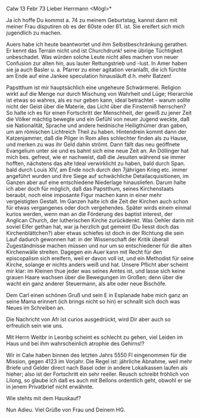  Calw 13 Febr 73
Lieber Herrmann <Mögl>*

Ja ich hoffe Du kommst a. 74 zu meinem Geburtstag, kannst dann mit meiner Frau disputiren ob es der 60ste oder 61. ist. Sie ereifert sich mich jugendlich zu machen.

Auers habe ich heute beantwortet und ihm Selbstbeschränkung gerathen. Er kennt das Terrain nicht und ist Churchdrunk! seine übrige Tüchtigkeit unbeschadet. Was würden solche Leute nicht alles machen von neuer Confusion zur alten hin, aus lauter Rettungstrieb und -lust. In Amer haben sie ja auch Basler u. a. Pfarrer zu einer agitation veranlaßt, die ich fürchte am Ende auf eine Jankee speculation hinausläuft d.h. mehr Batzen!

Papstthum ist mir hauptsächlich eine ungeheure Schwärmerei. Religion wirkt auf die Menge nur durch Mischung von Wahrheit und Lüge; Hierarchie ist etwas so wahres, als es nur geben kann, ideal betrachtet - warum sollte nicht der Geist über die Materie, das Licht über die Finsterniß herrschen? So halte ich es für einen Fortschritt der Menschheit, der gewiß zu jener Zeit die Völker mächtig bewegte und ein Gefühl von neuer Jugend weckte, daß sie Nationalität, Sprache und andere heidnische Heiligthümer dran gaben, um am römischen Lichtreich Theil zu haben. Hintendrein kommt dann der Katzenjammer, daß die Pilger in Rom alles schlechter finden als zu Hause, und merken zu was ihr Geld dahin strömt. Dann fällt das neu geöffnete Evangelium unter sie und es bahnt sich eine neue Zeit an. An Döllinger hat mich bes. gefreut, wie er nachweist, daß die Jesuiten während sie immer hofften, nächstens das alte Ideal verwirklicht zu haben, bald durch Span. bald durch Louis XIV, am Ende noch durch den 7jährigen Krieg etc. immer angeführt wurden und ihre Siege auf schwächliche Detailacquisitionen, im Ganzen aber auf eine entschiedene Niederlage hinausliefen. Darum halte ich aber doch für möglich, daß das Papstthum, seines Kirchenstaats beraubt, noch eine imposante Figur machen kann in einer mehr vergeistigten Gestalt. Im Ganzen halte ich die Zeit der Kirchen auch schon für etwas vergangenes oder doch vergehendes. Später wirds einem einmal kurios werden, wenn man an die Förderung des baptist interest, der Anglican Church, der lutherischen Kirche zurückdenkt. Was Oehler darin mit soviel Eifer gethan hat, war ja herzlich gut gemeint (Du liesst doch das Kirchenblättchen?) aber etwas schiefes ist doch in der Richtung die sein Lauf dadurch gewonnen hat: in der Wissenschaft der Kritik überall Zugeständnisse machen müssen und nur um so entschiedener für die alten Kirchenwälle streiten. Dagegen ein Auer kann mit Recht für den episcopalism sich ereifern, weil er davon voll ist, und ein Methodist für seine Kirche, solange er nichts anders weiß und hat. Unsere Pflicht aber scheint mir klar: im Kleinen thue jeder was seines Amtes ist, und lasse sich keine grauen Haare wachsen über die Bewegungen im Großen; denn über die wacht ein ganz anderer Steuermann, als alte oder neue Bischöfe.

Dem Carl einen schönen Gruß und sein E in Esplanade habe mich ganz an seine Mama erinnert (ich brings nicht so hin) er schnallt sich doch was Neues im Schreiben an.

Die Nachricht von Afr ist curios ausgedrückt, wird Dir aber auch so erfreulich sein wie uns.

Mit Herrn Weitbr in Leonbg scheint es schlecht zu gehen, viel Leiden im Haus und bei ihm wahrscheinlich atrophie des Gehirns!?

Wir in Calw haben binnen des letzten Jahrs 5550 Fl eingenommen für die Mission, gegen 4123 im Vorjahr. Die Regel ist: jährliche Abnahme, weil mehr Briefe und Gelder direct nach Basel oder in andere Lokalkassen laufen als hieher; also ist der Fortschritt ein sehr reeller. Reusch schreibt fröhlich von Lilong, so glaube ich daß es auch mit Bellons ordentlich geht, obwohl er sie in jenem Privatbrief nicht erwähnte.

Wie stehts mit dem Hauskauf?

 Nun Adieu. Viel Grüße von
 Frau und Deinem HG.
